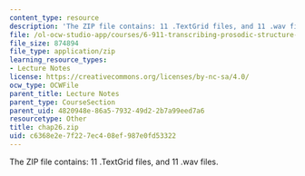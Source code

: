 ```yaml
---
content_type: resource
description: 'The ZIP file contains: 11 .TextGrid files, and 11 .wav files.'
file: /ol-ocw-studio-app/courses/6-911-transcribing-prosodic-structure-of-spoken-utterances-with-tobi-january-iap-2006/c6368e2e7f227ec408ef987e0fd53322_chap26.zip
file_size: 874894
file_type: application/zip
learning_resource_types:
- Lecture Notes
license: https://creativecommons.org/licenses/by-nc-sa/4.0/
ocw_type: OCWFile
parent_title: Lecture Notes
parent_type: CourseSection
parent_uid: 4820948e-86a5-7932-49d2-2b7a99eed7a6
resourcetype: Other
title: chap26.zip
uid: c6368e2e-7f22-7ec4-08ef-987e0fd53322
---
```

The ZIP file contains: 11 .TextGrid files, and 11 .wav files.